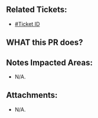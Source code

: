 <!--
  PLEASE DON'T DELETE THIS TEMPLATE UNTIL YOU HAVE READ THE FIRST SECTION.
-->

## Related Tickets:
- [#Ticket ID](https://edu-redmine.sun-asterisk.vn/issues/xxxx)

## WHAT this PR does?
<!--
- ex: Change number items `completed/total` in admin page.
-->

## Notes Impacted Areas:
- N/A.

## Attachments:
- N/A.
